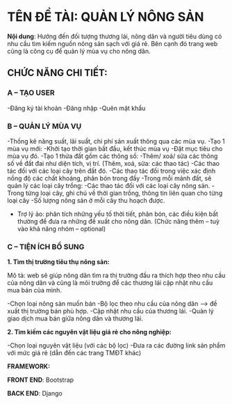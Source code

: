 # **TÊN ĐỀ TÀI: QUẢN LÝ NÔNG SẢN**

__Nội dung__: Hướng đến đối tượng thương lái, nông dân và người tiêu dùng
có nhu cầu tìm kiếm nguồn nông sản sạch với giá rẻ. Bên cạnh đó trang
web cũng là công cụ để quản lý mùa vụ cho nông dân.

## **CHỨC NĂNG CHI TIẾT:**

### **A – TẠO USER**
-Đăng ký tài khoản
-Đăng nhập
-Quên mật khẩu

### **B – QUẢN LÝ MÙA VỤ**
-Thống kê năng suất, lãi suất, chi phí sản xuất thông qua các mùa vụ.
-Tạo 1 mùa vụ mới:
    -Khởi tạo thời gian bắt đầu, kết thúc mùa vụ
    -Đặt mục tiêu cho mùa vụ đó.
    -Tạo 1 thửa đất gồm các thông số:
        -Thêm/ xoá/ sửa các thông số về đất đai như diện tích, vị
      trí. (Thêm, xoá, sửa: các thao tác)
        -Các thao tác đối với các loại cây trên đất đó.
        -Các thao tác đối trong việc xác định nồng độ các chất
      khoáng, phân bón trong đấy
    -Trong mỗi mảnh đất, sẽ quản lý các loại cây trồng:
        -Các thao tác đối với các loại cây nông sản.
        -Trong từng loại cây, ghi chú về thời gian trồng, thông tin liên
      quan cho từng loại cây
        -Số lượng nông sản ở mỗi cây thu hoạch được.
- Trợ lý ảo: phân tích những yếu tố thời tiết, phân bón, các điều kiện
bất thường để đưa ra những đề xuất cho nông dân. (Chức năng thêm
– tuỳ vào khả năng nhóm – optional)

### **C – TIỆN ÍCH BỔ SUNG**
  
__1. Tìm thị trường tiêu thụ nông sản:__
   
Mô tả: web sẽ giúp nông dân tìm ra thị trường đầu ra thích hợp theo
nhu cầu của nông dân và cũng là môi trường để các thương lái cập nhật
nhu cầu mua bán của mình.

-Chọn loại nông sản muốn bán
-Bộ lọc theo nhu cầu của nông dân --> đề xuất thị trường bán phù
hợp.
-Cập nhật nhu cầu của thương lái.
-Quản lý giao dịch mua bán giữa nông dân và thương lái.

__2. Tìm kiếm các nguyên vật liệu giá rẻ cho nông nghiệp:__

-Chọn loại nguyên vật liệu (với các bộ lọc)
-Đưa ra các đường link sản phẩm với mức giá rẻ (dẫn đến các trang
TMĐT khác)

**FRAMEWORK:**

__FRONT END__: Bootstrap

__BACK END__: Django
